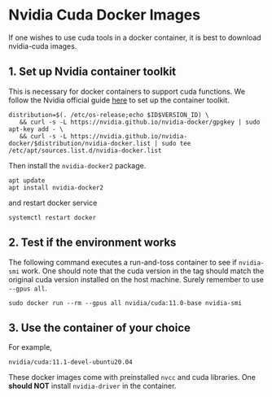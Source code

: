 # Nvidia Cuda Docker Images

If one wishes to use cuda tools in a docker container, it is best to download nvidia-cuda images.

## 1. Set up Nvidia container toolkit
This is necessary for docker containers to support cuda functions. We follow the Nvidia official guide [here](https://docs.nvidia.com/datacenter/cloud-native/container-toolkit/install-guide.html) to set up the container toolkit.

```
distribution=$(. /etc/os-release;echo $ID$VERSION_ID) \
   && curl -s -L https://nvidia.github.io/nvidia-docker/gpgkey | sudo apt-key add - \
   && curl -s -L https://nvidia.github.io/nvidia-docker/$distribution/nvidia-docker.list | sudo tee /etc/apt/sources.list.d/nvidia-docker.list
```

Then install the `nvidia-docker2` package.
```
apt update
apt install nvidia-docker2
```

and restart docker service
```
systemctl restart docker
```

## 2. Test if the environment works

The following command executes a run-and-toss container to see if `nvidia-smi` work. One should note that the cuda version in the tag should match the original cuda version installed on the host machine. Surely remember to use `--gpus all`.

```
sudo docker run --rm --gpus all nvidia/cuda:11.0-base nvidia-smi
```
## 3. Use the container of your choice
For example,
```
nvidia/cuda:11.1-devel-ubuntu20.04
```

These docker images come with preinstalled `nvcc` and cuda libraries. One **should NOT** install `nvidia-driver` in the container.